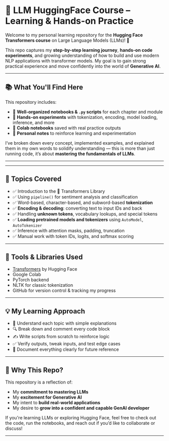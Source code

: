 # 🤖 LLM HuggingFace Course – Learning & Hands-on Practice

Welcome to my personal learning repository for the **Hugging Face Transformers course** on Large Language Models (LLMs)! 🚀

This repo captures my **step-by-step learning journey**, **hands-on code experiments**, and growing understanding of how to build and use modern NLP applications with transformer models. My goal is to gain strong practical experience and move confidently into the world of **Generative AI**.

---

## 📚 What You'll Find Here

This repository includes:

- 🧠 **Well-organized notebooks & `.py` scripts** for each chapter and module
- 🧪 **Hands-on experiments** with tokenization, encoding, model loading, inference, and more
- 🧾 **Colab notebooks** saved with real practice outputs
- 📘 **Personal notes** to reinforce learning and experimentation

I’ve broken down every concept, implemented examples, and explained them in my own words to solidify understanding — this is more than just running code, it’s about **mastering the fundamentals of LLMs**.

---


---

## 🧠 Topics Covered

- ✅ Introduction to the 🤗 Transformers Library  
- ✅ Using `pipeline()` for sentiment analysis and classification  
- ✅ Word-based, character-based, and subword-based **tokenization**  
- ✅ **Encoding & decoding**: converting text to input IDs and back  
- ✅ Handling **unknown tokens**, vocabulary lookups, and special tokens  
- ✅ **Loading pretrained models and tokenizers** using `AutoModel`, `AutoTokenizer`  
- ✅ Inference with attention masks, padding, truncation  
- ✅ Manual work with token IDs, logits, and softmax scoring

---

## 🔧 Tools & Libraries Used

- [Transformers](https://github.com/huggingface/transformers) by Hugging Face  
- Google Colab  
- PyTorch backend  
- NLTK for classic tokenization  
- GitHub for version control & tracking my progress

---

## 💡 My Learning Approach

- 💬 Understand each topic with simple explanations  
- 🔍 Break down and comment every code block  
- ✍️ Write scripts from scratch to reinforce logic  
- ✅ Verify outputs, tweak inputs, and test edge cases  
- 📒 Document everything clearly for future reference

---

## 🚀 Why This Repo?

This repository is a reflection of:

- My **commitment to mastering LLMs**
- My **excitement for Generative AI**
- My intent to **build real-world applications**
- My desire to **grow into a confident and capable GenAI developer**

If you're learning LLMs or exploring Hugging Face, feel free to check out the code, run the notebooks, and reach out if you’d like to collaborate or discuss!

---




